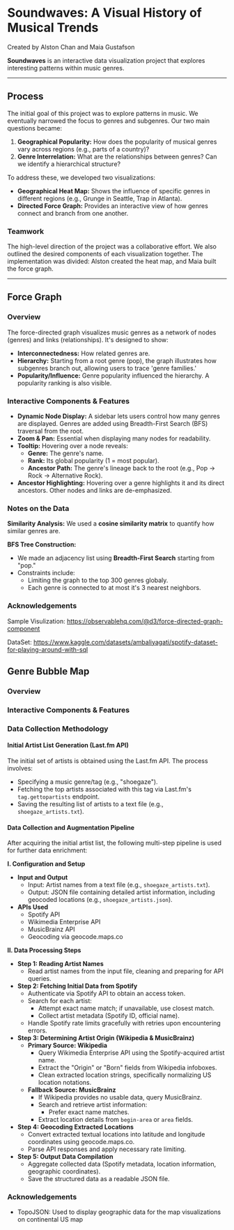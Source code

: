 # Soundwaves: A Visual History of Musical Trends

Created by Alston Chan and Maia Gustafson

**Soundwaves** is an interactive data visualization project that explores interesting patterns within music genres.

---

## Process

The initial goal of this project was to explore patterns in music. We eventually narrowed the focus to genres and subgenres. Our two main questions became:

1. **Geographical Popularity:** How does the popularity of musical genres vary across regions (e.g., parts of a country)?
2. **Genre Interrelation:** What are the relationships between genres? Can we identify a hierarchical structure?

To address these, we developed two visualizations:

- **Geographical Heat Map:** Shows the influence of specific genres in different regions (e.g., Grunge in Seattle, Trap in Atlanta).
- **Directed Force Graph:** Provides an interactive view of how genres connect and branch from one another.

### Teamwork

The high-level direction of the project was a collaborative effort. We also outlined the desired components of each visualization together. The implementation was divided: Alston created the heat map, and Maia built the force graph.

---

## Force Graph

### Overview

The force-directed graph visualizes music genres as a network of nodes (genres) and links (relationships). It's designed to show:

- **Interconnectedness:** How related genres are.
- **Hierarchy:** Starting from a root genre (pop), the graph illustrates how subgenres branch out, allowing users to trace 'genre families.'
- **Popularity/Influence:** Genre popularity influenced the hierarchy. A popularity ranking is also visible.

### Interactive Components & Features

- **Dynamic Node Display:** A sidebar lets users control how many genres are displayed. Genres are added using Breadth-First Search (BFS) traversal from the root.
- **Zoom & Pan:** Essential when displaying many nodes for readability.
- **Tooltip:** Hovering over a node reveals:
  - **Genre:** The genre's name.
  - **Rank:** Its global popularity (1 = most popular).
  - **Ancestor Path:** The genre's lineage back to the root (e.g., Pop → Rock → Alternative Rock).
- **Ancestor Highlighting:** Hovering over a genre highlights it and its direct ancestors. Other nodes and links are de-emphasized.

### Notes on the Data

**Similarity Analysis:** We used a **cosine similarity matrix** to quantify how similar genres are.

**BFS Tree Construction:**

- We made an adjacency list using **Breadth-First Search** starting from "pop."
- Constraints include:
  - Limiting the graph to the top 300 genres globaly.
  - Each genre is connected to at most it's 3 nearest neighbors.

### Acknowledgements

Sample Visulization: https://observablehq.com/@d3/force-directed-graph-component

DataSet: https://www.kaggle.com/datasets/ambaliyagati/spotify-dataset-for-playing-around-with-sql

## Genre Bubble Map

### Overview

### Interactive Components & Features

### Data Collection Methodology

#### Initial Artist List Generation (Last.fm API)

The initial set of artists is obtained using the Last.fm API. The process involves:

- Specifying a music genre/tag (e.g., "shoegaze").
- Fetching the top artists associated with this tag via Last.fm's `tag.gettopartists` endpoint.
- Saving the resulting list of artists to a text file (e.g., `shoegaze_artists.txt`).

#### Data Collection and Augmentation Pipeline

After acquiring the initial artist list, the following multi-step pipeline is used for further data enrichment:

**I. Configuration and Setup**

- **Input and Output**
  - Input: Artist names from a text file (e.g., `shoegaze_artists.txt`).
  - Output: JSON file containing detailed artist information, including geocoded locations (e.g., `shoegaze_artists.json`).
- **APIs Used**
  - Spotify API
  - Wikimedia Enterprise API
  - MusicBrainz API
  - Geocoding via geocode.maps.co

**II. Data Processing Steps**

- **Step 1: Reading Artist Names**
  - Read artist names from the input file, cleaning and preparing for API queries.
- **Step 2: Fetching Initial Data from Spotify**
  - Authenticate via Spotify API to obtain an access token.
  - Search for each artist:
    - Attempt exact name match; if unavailable, use closest match.
    - Collect artist metadata (Spotify ID, official name).
  - Handle Spotify rate limits gracefully with retries upon encountering errors.
- **Step 3: Determining Artist Origin (Wikipedia & MusicBrainz)**
  - **Primary Source: Wikipedia**
    - Query Wikimedia Enterprise API using the Spotify-acquired artist name.
    - Extract the "Origin" or "Born" fields from Wikipedia infoboxes.
    - Clean extracted location strings, specifically normalizing US location notations.
  - **Fallback Source: MusicBrainz**
    - If Wikipedia provides no usable data, query MusicBrainz.
    - Search and retrieve artist information:
      - Prefer exact name matches.
    - Extract location details from `begin-area` or `area` fields.
- **Step 4: Geocoding Extracted Locations**
  - Convert extracted textual locations into latitude and longitude coordinates using geocode.maps.co.
  - Parse API responses and apply necessary rate limiting.
- **Step 5: Output Data Compilation**
  - Aggregate collected data (Spotify metadata, location information, geographic coordinates).
  - Save the structured data as a readable JSON file.

### Acknowledgements

- TopoJSON: Used to display geographic data for the map visualizations on continental US map
